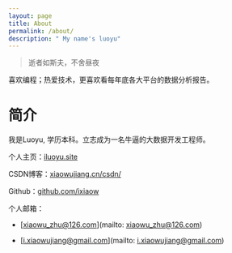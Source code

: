 ```yaml
---
layout: page
title: About
permalink: /about/
description: " My name's luoyu"
---
```


> 逝者如斯夫，不舍昼夜

喜欢编程；热爱技术，更喜欢看每年底各大平台的数据分析报告。

# 简介

我是Luoyu, 学历本科。立志成为一名牛逼的大数据开发工程师。

个人主页：[iluoyu.site](https://iluoyu.site)

CSDN博客：[xiaowujiang.cn/csdn/](https://xiaowujiang.cn/csdn/)

Github：[github.com/ixiaow](https://github.com/ixiaow)

个人邮箱：

* [xiaowu_zhu@126.com](mailto: xiaowu_zhu@126.com) 

* [i.xiaowujiang@gmail.com](mailto: i.xiaowujiang@gmail.com)






